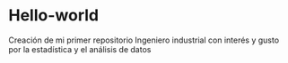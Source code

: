 # Hello-world
Creación de mi primer repositorio
Ingeniero industrial con interés y gusto por la estadística y el análisis de datos
